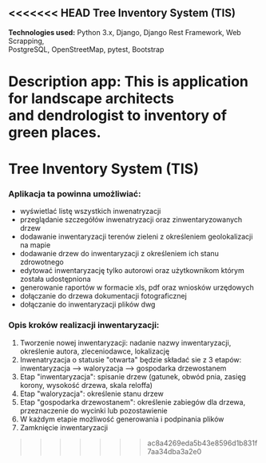<<<<<<< HEAD
Tree Inventory System (TIS)
---------------------

**Technologies used:** Python 3.x, Django, Django Rest Framework, Web Scrapping, \
PostgreSQL, OpenStreetMap, pytest, Bootstrap

**Description app:** This is application for landscape architects \
and dendrologist to inventory of green places.
=======
# Tree Inventory System (TIS)


### Aplikacja ta powinna umożliwiać:

* wyświetlać listę wszystkich inwenatryzacji
* przeglądanie szczegółów inwenatryzacji oraz zinwentaryzowanych drzew
* dodawanie inwentaryzacji terenów zieleni z określeniem geolokalizacji na mapie
* dodawanie drzew do inwentaryzacji z określeniem ich stanu zdrowotnego
* edytować inwentaryzację tylko autorowi oraz użytkownikom którym została udostępniona
* generowanie raportów w formacie xls, pdf oraz wniosków urzędowych
* dołączanie do drzewa dokumentacji fotograficznej
* dołączanie do inwentaryzacji plików dwg

### Opis kroków realizacji inwentaryzacji:

1. Tworzenie nowej inwentaryzacji: nadanie nazwy inwentaryzacji, określenie autora, zleceniodawce, lokalizację
2. Inwenatryzacja o statusie "otwarta" będzie składać sie z 3 etapów: inwentaryzacja --> waloryzacja --> gospodarka drzewostanem
3. Etap "inwentaryzacja": spisanie drzew (gatunek, obwód pnia, zasięg korony, wysokość drzewa, skala reloffa)
4. Etap "waloryzacja": określenie stanu drzew
5. Etap "gospodarka drzewostanem": określenie zabiegów dla drzewa, przeznaczenie do wycinki lub pozostawienie
6. W każdym etapie możliwość generowania i podpinania plików
7. Zamknięcie inwentaryzacji
>>>>>>> ac8a4269eda5b43e8596d1b831f7aa34dba3a2e0
